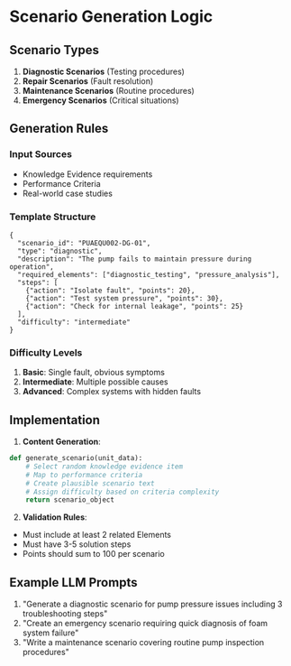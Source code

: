 # Scenario Generation Logic

## Scenario Types
1. **Diagnostic Scenarios** (Testing procedures)
2. **Repair Scenarios** (Fault resolution)
3. **Maintenance Scenarios** (Routine procedures)
4. **Emergency Scenarios** (Critical situations)

## Generation Rules

### Input Sources
- Knowledge Evidence requirements
- Performance Criteria
- Real-world case studies

### Template Structure
```
{
  "scenario_id": "PUAEQU002-DG-01",
  "type": "diagnostic",
  "description": "The pump fails to maintain pressure during operation",
  "required_elements": ["diagnostic_testing", "pressure_analysis"],
  "steps": [
    {"action": "Isolate fault", "points": 20},
    {"action": "Test system pressure", "points": 30},
    {"action": "Check for internal leakage", "points": 25}
  ],
  "difficulty": "intermediate"
}
```

### Difficulty Levels
1. **Basic**: Single fault, obvious symptoms
2. **Intermediate**: Multiple possible causes
3. **Advanced**: Complex systems with hidden faults

## Implementation

1. **Content Generation**:
```python
def generate_scenario(unit_data):
    # Select random knowledge evidence item
    # Map to performance criteria
    # Create plausible scenario text
    # Assign difficulty based on criteria complexity
    return scenario_object
```

2. **Validation Rules**:
- Must include at least 2 related Elements
- Must have 3-5 solution steps
- Points should sum to 100 per scenario

## Example LLM Prompts
1. "Generate a diagnostic scenario for pump pressure issues including 3 troubleshooting steps"
2. "Create an emergency scenario requiring quick diagnosis of foam system failure"
3. "Write a maintenance scenario covering routine pump inspection procedures"
